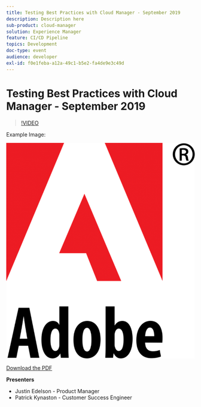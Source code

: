```yaml
---
title: Testing Best Practices with Cloud Manager - September 2019
description: Description here
sub-product: cloud-manager
solution: Experience Manager
feature: CI/CD Pipeline
topics: Development
doc-type: event
audience: developer
exl-id: f0e1feba-a12a-49c1-b5e2-fa4de9e3c49d
---
```

# Testing Best Practices with Cloud Manager - September 2019

>[!VIDEO](https://video.tv.adobe.com/v/329028/?quality=9&learn=on)

Example Image:

![Example Image](../../assets/adobe-logo-old.png)

[Download the PDF](./assets/CloudManagerWebinarSeptember2019.pdf)


**Presenters**

* Justin Edelson - Product Manager
* Patrick Kynaston - Customer Success Engineer
